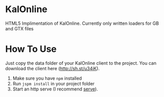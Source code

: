 # KalOnline
HTML5 Implimentation of KalOnline.
Currently only written loaders for GB and GTX files

# How To Use
Just copy the data folder of your KalOnline client to the project. You can download the client here (http://sh.st/u34iK).

1. Make sure you have `npm` installed
2. Run `jspm install` in your project folder
3. Start an http serve (I recommend [serve](https://www.npmjs.com/package/serve)).
